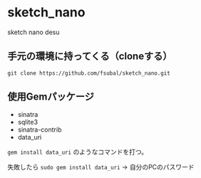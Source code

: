 # sketch_nano
sketch nano desu

## 手元の環境に持ってくる（cloneする）
`git clone https://github.com/fsubal/sketch_nano.git`

## 使用Gemパッケージ
* sinatra
* sqlite3
* sinatra-contrib
* data_uri

`gem install data_uri` のようなコマンドを打つ。

失敗したら `sudo gem install data_uri` -> 自分のPCのパスワード
